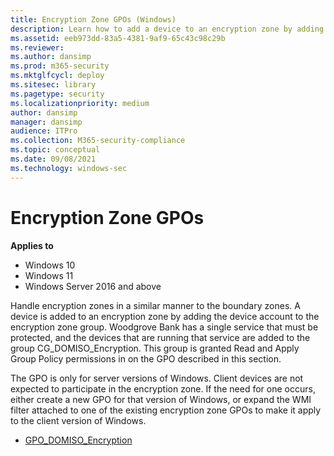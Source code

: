 ```yaml
---
title: Encryption Zone GPOs (Windows)
description: Learn how to add a device to an encryption zone by adding the device account to the encryption zone group in Windows Defender Firewall with Advanced Security.
ms.assetid: eeb973dd-83a5-4381-9af9-65c43c98c29b
ms.reviewer: 
ms.author: dansimp
ms.prod: m365-security
ms.mktglfcycl: deploy
ms.sitesec: library
ms.pagetype: security
ms.localizationpriority: medium
author: dansimp
manager: dansimp
audience: ITPro
ms.collection: M365-security-compliance
ms.topic: conceptual
ms.date: 09/08/2021
ms.technology: windows-sec
---
```


# Encryption Zone GPOs

**Applies to**
-   Windows 10
-   Windows 11
-   Windows Server 2016 and above

Handle encryption zones in a similar manner to the boundary zones. A device is added to an encryption zone by adding the device account to the encryption zone group. Woodgrove Bank has a single service that must be protected, and the devices that are running that service are added to the group CG\_DOMISO\_Encryption. This group is granted Read and Apply Group Policy permissions in on the GPO described in this section.

The GPO is only for server versions of Windows. Client devices are not expected to participate in the encryption zone. If the need for one occurs, either create a new GPO for that version of Windows, or expand the WMI filter attached to one of the existing encryption zone GPOs to make it apply to the client version of Windows.

-   [GPO\_DOMISO\_Encryption](gpo-domiso-encryption.md)
